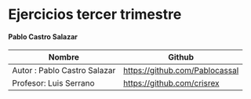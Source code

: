 # Ejercicios tercer trimestre
#### Pablo Castro Salazar

**Nombre**  | **Github**
------------|-----------------
Autor : Pablo Castro Salazar | https://github.com/Pablocassal
Profesor: Luis Serrano|https://github.com/crisrex

